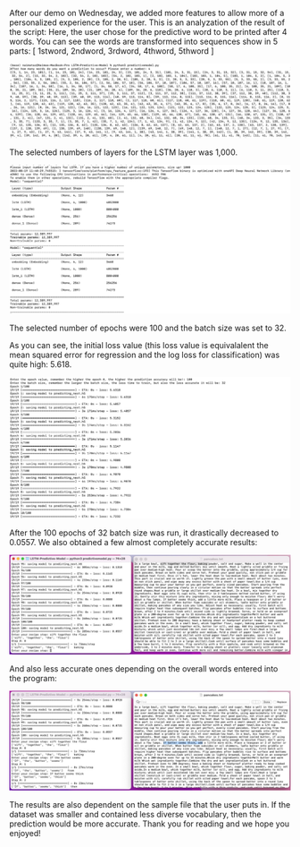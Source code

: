 After our demo on Wednesday, we added more features to allow more of a personalized experience for the user. This is an analyzation of the result of the script: 
Here, the user chose for the predictive word to be printed after 4 words. 
You can see the words are transformed into sequences show in 5 parts: [ 1stword, 2ndword, 3rdword, 4thword, 5thword ] 

![Words to Sequences:](No.Word_Seq.jpeg) 

The selected numbers of layers for the LSTM layer was 1,000. 

![Model Layers:](ModelLayers.jpeg)

The selected number of epochs were 100 and the batch size was set to 32. 

As you can see, the initial loss value (this loss value is equivalalent the mean squared error for regression and the log loss for classification) 
was quite high: 5.618. 

![Epoch Results:](EpochResults.jpeg)

After the 100 epochs of 32 batch size was run, it drastically decreased to 0.0557. 
We also obtained a few almost completely accurate results: 

![A more accurate predictive result: ](PredictiveResults.jpeg)

And also less accurate ones depending on the overall words entered into the program: 

![Some less predictive results: ](PredictiveResults2.jpeg)

The results are also dependent on the sample file that the user puts in. If the dataset was smaller and contained less diverse vocabulary, then the prediction would be more accurate. Thank you for reading and we hope you enjoyed! 





